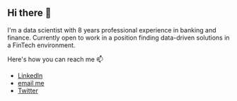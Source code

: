 ## Hi there 👋

I'm a data scientist with 8 years professional experience in banking and finance. Currently open to work in a position finding data-driven solutions in a FinTech environment.

Here's how you can reach me 📫 
- [LinkedIn](https://www.linkedin.com/in/marcosdominguez2018/)
- [email me](mailto:md.ghsd@gmail.com)
- [Twitter](https://twitter.com/mdcruz2010)

<!--
**mdominguez2010/mdominguez2010** is a ✨ _special_ ✨ repository because its `README.md` (this file) appears on your GitHub profile.

Here are some ideas to get you started:

- 🔭 I’m currently working on ...
- 🌱 I’m currently learning ...
- 👯 I’m looking to collaborate on ...
- 🤔 I’m looking for help with ...
- 💬 Ask me about ...
- 📫 How to reach me: ...
- 😄 Pronouns: ...
- ⚡ Fun fact: ...
-->
